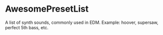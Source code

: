 # AwesomePresetList
A list of synth sounds, commonly used in EDM. Example: hoover, supersaw, perfect 5th bass, etc.
